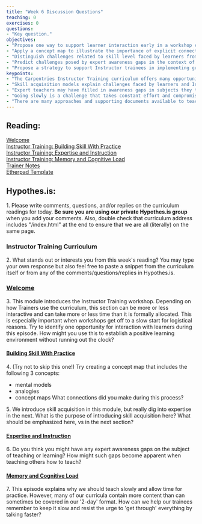 ```yaml
--- 
title: "Week 6 Discussion Questions"    
teaching: 0 
exercises: 0    
questions:  
- "Key question."    
objectives: 
- "Propose one way to support learner interaction early in a workshop even when pressed for time."
- "Apply a concept map to illustrate the importance of explicit connections in knowledge and learning." 
- "Distinguish challenges related to skill level faced by learners from those faced by Instructors."
- "Predict challenges posed by expert awareness gaps in the context of teaching Instructors how to teach."
- "Propose a strategy to support Instructor trainees in implementing guidance on pacing in spite of competing priorities related to content and time."
keypoints:  
- "The Carpentries Instructor Training curriculum offers many opportunities to model, as well as to teach, good practices."
- "Skill acquisition models explain challenges faced by learners and Instructors, Instructor trainees and Trainers."
- "Expert teachers may have filled in awareness gaps in subjects they teach, but may still have gaps on the subject of teaching."
- "Going slowly is a challenge that takes constant effort and compromise."
- "There are many approaches and supporting documents available to teach Instructor Training. Many of these are referenced in the Instructor Notes."
---
```

## Reading:
[Welcome](https://carpentries.github.io/instructor-training/01-welcome/index.html)  
[Instructor Training: Building Skill With Practice](https://carpentries.github.io/instructor-training/02-practice-learning/index.html)   
[Instructor Training: Expertise and Instruction](https://carpentries.github.io/instructor-training/04-expertise/index.html)  
[Instructor Training: Memory and Cognitive Load](https://carpentries.github.io/instructor-training/05-memory/index.html)  
[Trainer Notes](https://carpentries.github.io/instructor-training/guide/index.html)   
[Etherpad Template](https://pad.carpentries.org/ttt-template)  

## Hypothes.is: 
1\. Please write comments, questions, and/or replies on the curriculum readings for today. **Be sure you are using our private Hypothes.is group** when you add 
your comments. Also, double check that curriculum address includes "/index.html" at the end to ensure that we are all (literally) on the same page.

### Instructor Training Curriculum
2\. What stands out or interests you from this week's reading? You may type your own response but also feel free to paste a snippet from the curriculum itself or from any of the comments/questions/replies in Hypothes.is. 

### [Welcome](https://carpentries.github.io/instructor-training/01-welcome/index.html)
3\. This module introduces the Instructor Training workshop. Depending on how Trainers use the curriculum, this section can be more or less interactive and can 
take more or less time than it is formally allocated. This is especially important when workshops get off to a slow start for logistical reasons. Try to identify 
one opportunity for interaction with learners during this episode. How might you use this to establish a positive learning environment without running out the 
clock?

#### [Building Skill With Practice](https://carpentries.github.io/instructor-training/02-practice-learning/index.html) 
4\. (Try not to skip this one!) Try creating a concept map that includes the following 3 concepts: 
- mental models
- analogies
- concept maps
What connections did you make during this process?
    
5\. We introduce skill acquisition in this module, but really dig into expertise in the next. What is the purpose of introducing skill acquisition here? What 
should be emphasized here, vs in the next section?
    
#### [Expertise and Instruction](https://carpentries.github.io/instructor-training/04-expertise/index.html)
6\. Do you think you might have any expert awareness gaps on the subject of teaching or learning? How might such gaps become apparent when teaching others how to teach?


#### [Memory and Cognitive Load](https://carpentries.github.io/instructor-training/05-memory/index.html)
7\. This episode explains why we should teach slowly and allow time for practice. However, many of our curricula contain 
more content than can sometimes be covered in our '2-day' format. How can we help our trainees remember to keep it slow and 
resist the urge to 'get through' everything by talking faster?



